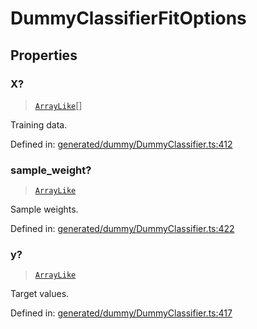 # DummyClassifierFitOptions

## Properties

### X?

> [`ArrayLike`](../types/ArrayLike.md)[]

Training data.

Defined in:  [generated/dummy/DummyClassifier.ts:412](https://github.com/transitive-bullshit/scikit-learn-ts/blob/b59c1ff/packages/sklearn/src/generated/dummy/DummyClassifier.ts#L412)

### sample\_weight?

> [`ArrayLike`](../types/ArrayLike.md)

Sample weights.

Defined in:  [generated/dummy/DummyClassifier.ts:422](https://github.com/transitive-bullshit/scikit-learn-ts/blob/b59c1ff/packages/sklearn/src/generated/dummy/DummyClassifier.ts#L422)

### y?

> [`ArrayLike`](../types/ArrayLike.md)

Target values.

Defined in:  [generated/dummy/DummyClassifier.ts:417](https://github.com/transitive-bullshit/scikit-learn-ts/blob/b59c1ff/packages/sklearn/src/generated/dummy/DummyClassifier.ts#L417)
